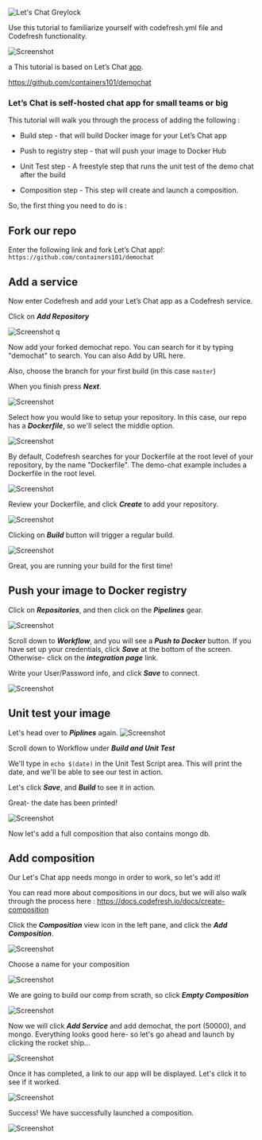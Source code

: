 ![Let's Chat Greylock](https://codefresh.io/wp-content/uploads/2017/03/lets-chat.png)


Use this tutorial to familiarize yourself with codefresh.yml file and Codefresh functionality.

![Screenshot](https://codefresh.io/wp-content/uploads/2017/03/11.png)

a
This tutorial is based on Let’s Chat [app].

https://github.com/containers101/demochat

### Let’s Chat is self-hosted chat app for small teams or big

This tutorial will walk you through the process of adding the following :


* Build step - that will build Docker image for your Let’s Chat app

* Push to registry step - that will push your image to Docker Hub

* Unit Test step - A freestyle step that runs the unit test of the demo chat after the build 

* Composition step - This step will create and launch a composition.

So, the first thing you need to do is :

## Fork our repo  

Enter the following link and fork Let’s Chat app!: ```https://github.com/containers101/demochat```


## Add a service
Now enter Codefresh and add your Let’s Chat app as a Codefresh service.

Click on ___Add Repository___

![Screenshot](https://codefresh.io/wp-content/uploads/2017/03/add-repo.png)
q

Now add your forked demochat repo. You can search for it by typing "demochat" to search. You can also Add by URL here.

Also, choose the branch for your first build (in this case ```master```)

When you finish press ___Next___.

![Screenshot](https://codefresh.io/wp-content/uploads/2017/03/select-repo2.png)


Select how you would like to setup your repository. In this case, our repo has a ___Dockerfile___, so we'll select the middle option. 


![Screenshot](https://codefresh.io/wp-content/uploads/2017/03/15.png)

By default, Codefresh searches for your Dockerfile at the root level of your repository, by the name "Dockerfile". The demo-chat example includes a Dockerfile in the root level.

![Screenshot](https://codefresh.io/wp-content/uploads/2017/03/16.png)


Review your Dockerfile, and click ___Create___ to add your repository.

![Screenshot](https://codefresh.io/wp-content/uploads/2017/03/17.png)

Clicking on ___Build___  button will trigger a regular build.

![Screenshot](https://codefresh.io/wp-content/uploads/2017/03/18.png)

Great, you  are running  your build for the first time!

## Push your image to Docker registry
Click on ___Repositories___, and then click on the ___Pipelines___ gear.

![Screenshot](https://codefresh.io/wp-content/uploads/2017/03/19.png)

Scroll down to ___Workflow___, and you will see a ___Push to Docker___ button. If you have set up your credentials, click ___Save___ at the bottom of the screen. Otherwise- click on the ___integration page___ link.

Write your User/Password info, and click ___Save___ to connect.

![Screenshot](https://codefresh.io/wp-content/uploads/2017/03/20.png)


## Unit test your image
Let's head over to ___Piplines___ again.
![Screenshot](https://codefresh.io/wp-content/uploads/2017/03/19.png)

Scroll down to Workflow under ___Build and Unit Test___

We'll type in ```echo $(date)``` in the Unit Test Script area. This will print the date, and we'll be able to see our test in action.

Let's click ___Save___, and ___Build___ to see it in action.

Great- the date has been printed!

![Screenshot](https://codefresh.io/wp-content/uploads/2017/03/22.png)
 
 
Now let's add a full composition that also contains mongo db.


## Add composition

Our Let's Chat app needs mongo in order to work, so let's add it!

You can read more about compositions in our docs, but we will also walk through the process here :
https://docs.codefresh.io/docs/create-composition


Click the ___Composition___ view icon in the left pane, and click the ___Add Composition___.

![Screenshot](https://codefresh.io/wp-content/uploads/2017/03/1.png)

Choose a name for your composition

![Screenshot](https://codefresh.io/wp-content/uploads/2017/03/2.png)

We are going to build our comp from scrath, so click ___Empty Composition___

![Screenshot](https://codefresh.io/wp-content/uploads/2017/04/empty_comp.png)

Now we will click ___Add Service___ and add demochat, the port (50000), and mongo.
Everything looks good here- so let's go ahead and launch by clicking the rocket ship...

![Screenshot](https://codefresh.io/wp-content/uploads/2017/04/savelaunch_final.png)


Once it has completed, a link to our app will be displayed. Let's click it to see if it worked.


![Screenshot](https://codefresh.io/wp-content/uploads/2017/04/completed_in.png)

Success! We have successfully launched a composition.

![Screenshot](https://codefresh.io/wp-content/uploads/2017/03/10.png)






[app]: https://github.com/containers101/demochat

